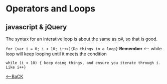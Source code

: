 # Operators and Loops

## javascript & jQuery

The syntax for an interative loop is about the same as c#, so that is good.

```for (var i = 0; i < 10; i++>){Do things in a loop}```
 **Remember**  &lt;-- while loop will keep looping until it meets the condition

 ```while (i < 10) { keep doing things, and ensure you iterate through i.  Like i++}```

[<--BaCK](README.md)
